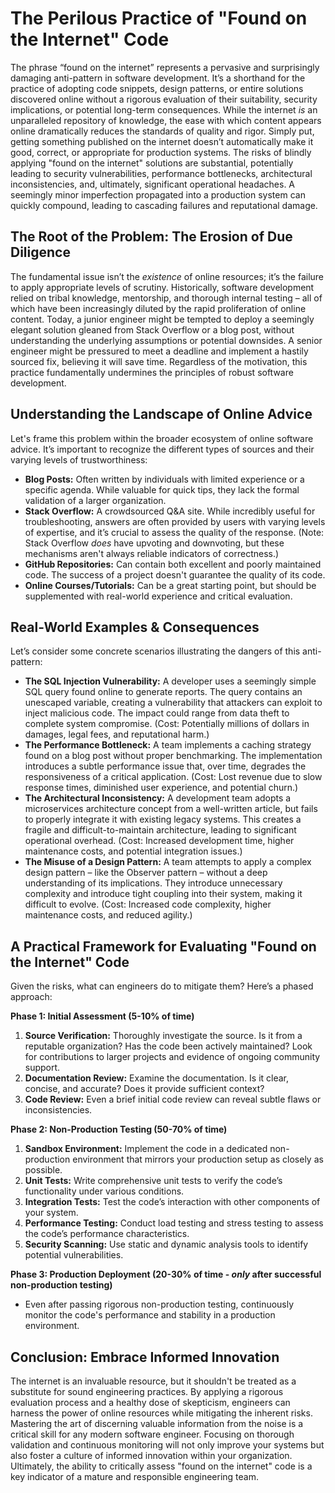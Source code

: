 # The Perilous Practice of "Found on the Internet" Code

The phrase “found on the internet” represents a pervasive and surprisingly damaging anti-pattern in software development. It’s a shorthand for the practice of adopting code snippets, design patterns, or entire solutions discovered online without a rigorous evaluation of their suitability, security implications, or potential long-term consequences. While the internet _is_ an unparalleled repository of knowledge, the ease with which content appears online dramatically reduces the standards of quality and rigor. Simply put, getting something published on the internet doesn’t automatically make it good, correct, or appropriate for production systems. The risks of blindly applying "found on the internet" solutions are substantial, potentially leading to security vulnerabilities, performance bottlenecks, architectural inconsistencies, and, ultimately, significant operational headaches. A seemingly minor imperfection propagated into a production system can quickly compound, leading to cascading failures and reputational damage.

## The Root of the Problem: The Erosion of Due Diligence

The fundamental issue isn’t the _existence_ of online resources; it’s the failure to apply appropriate levels of scrutiny. Historically, software development relied on tribal knowledge, mentorship, and thorough internal testing – all of which have been increasingly diluted by the rapid proliferation of online content. Today, a junior engineer might be tempted to deploy a seemingly elegant solution gleaned from Stack Overflow or a blog post, without understanding the underlying assumptions or potential downsides. A senior engineer might be pressured to meet a deadline and implement a hastily sourced fix, believing it will save time. Regardless of the motivation, this practice fundamentally undermines the principles of robust software development.

## Understanding the Landscape of Online Advice

Let's frame this problem within the broader ecosystem of online software advice. It’s important to recognize the different types of sources and their varying levels of trustworthiness:

- **Blog Posts:** Often written by individuals with limited experience or a specific agenda. While valuable for quick tips, they lack the formal validation of a larger organization.
- **Stack Overflow:** A crowdsourced Q&A site. While incredibly useful for troubleshooting, answers are often provided by users with varying levels of expertise, and it’s crucial to assess the quality of the response. (Note: Stack Overflow _does_ have upvoting and downvoting, but these mechanisms aren't always reliable indicators of correctness.)
- **GitHub Repositories:** Can contain both excellent and poorly maintained code. The success of a project doesn't guarantee the quality of its code.
- **Online Courses/Tutorials:** Can be a great starting point, but should be supplemented with real-world experience and critical evaluation.

## Real-World Examples & Consequences

Let’s consider some concrete scenarios illustrating the dangers of this anti-pattern:

- **The SQL Injection Vulnerability:** A developer uses a seemingly simple SQL query found online to generate reports. The query contains an unescaped variable, creating a vulnerability that attackers can exploit to inject malicious code. The impact could range from data theft to complete system compromise. (Cost: Potentially millions of dollars in damages, legal fees, and reputational harm.)
- **The Performance Bottleneck:** A team implements a caching strategy found on a blog post without proper benchmarking. The implementation introduces a subtle performance issue that, over time, degrades the responsiveness of a critical application. (Cost: Lost revenue due to slow response times, diminished user experience, and potential churn.)
- **The Architectural Inconsistency:** A development team adopts a microservices architecture concept from a well-written article, but fails to properly integrate it with existing legacy systems. This creates a fragile and difficult-to-maintain architecture, leading to significant operational overhead. (Cost: Increased development time, higher maintenance costs, and potential integration issues.)
- **The Misuse of a Design Pattern:** A team attempts to apply a complex design pattern – like the Observer pattern – without a deep understanding of its implications. They introduce unnecessary complexity and introduce tight coupling into their system, making it difficult to evolve. (Cost: Increased code complexity, higher maintenance costs, and reduced agility.)

## A Practical Framework for Evaluating "Found on the Internet" Code

Given the risks, what can engineers do to mitigate them? Here’s a phased approach:

**Phase 1: Initial Assessment (5-10% of time)**

1.  **Source Verification:** Thoroughly investigate the source. Is it from a reputable organization? Has the code been actively maintained? Look for contributions to larger projects and evidence of ongoing community support.
2.  **Documentation Review:** Examine the documentation. Is it clear, concise, and accurate? Does it provide sufficient context?
3.  **Code Review:** Even a brief initial code review can reveal subtle flaws or inconsistencies.

**Phase 2: Non-Production Testing (50-70% of time)**

1.  **Sandbox Environment:** Implement the code in a dedicated non-production environment that mirrors your production setup as closely as possible.
2.  **Unit Tests:** Write comprehensive unit tests to verify the code’s functionality under various conditions.
3.  **Integration Tests:** Test the code’s interaction with other components of your system.
4.  **Performance Testing:** Conduct load testing and stress testing to assess the code’s performance characteristics.
5.  **Security Scanning:** Use static and dynamic analysis tools to identify potential vulnerabilities.

**Phase 3: Production Deployment (20-30% of time - _only_ after successful non-production testing)**

- Even after passing rigorous non-production testing, continuously monitor the code's performance and stability in a production environment.

## Conclusion: Embrace Informed Innovation

The internet is an invaluable resource, but it shouldn't be treated as a substitute for sound engineering practices. By applying a rigorous evaluation process and a healthy dose of skepticism, engineers can harness the power of online resources while mitigating the inherent risks. Mastering the art of discerning valuable information from the noise is a critical skill for any modern software engineer. Focusing on thorough validation and continuous monitoring will not only improve your systems but also foster a culture of informed innovation within your organization. Ultimately, the ability to critically assess "found on the internet" code is a key indicator of a mature and responsible engineering team.
